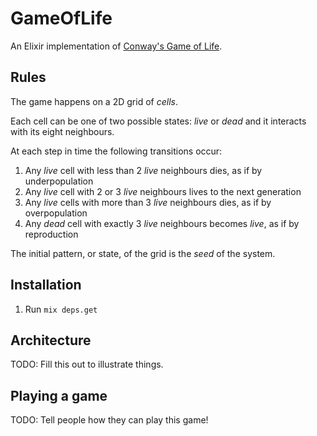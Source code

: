 # GameOfLife
An Elixir implementation of [Conway's Game of
Life](https://en.wikipedia.org/wiki/Conway's_Game_of_Life).

## Rules
The game happens on a 2D grid of _cells_.

Each cell can be one of two possible states: _live_ or _dead_ and it interacts
with its eight neighbours.

At each step in time the following transitions occur:

1. Any _live_ cell with less than 2 _live_ neighbours dies, as if by
   underpopulation
1. Any _live_ cell with 2 or 3 _live_ neighbours lives to the next generation
1. Any _live_ cells with more than 3 _live_ neighbours dies, as if by
   overpopulation
1. Any _dead_ cell with exactly 3 _live_ neighbours becomes _live_, as if by
   reproduction

The initial pattern, or state, of the grid is the _seed_ of the system.

## Installation

1. Run `mix deps.get`

## Architecture
TODO: Fill this out to illustrate things.

## Playing a game
TODO: Tell people how they can play this game!
